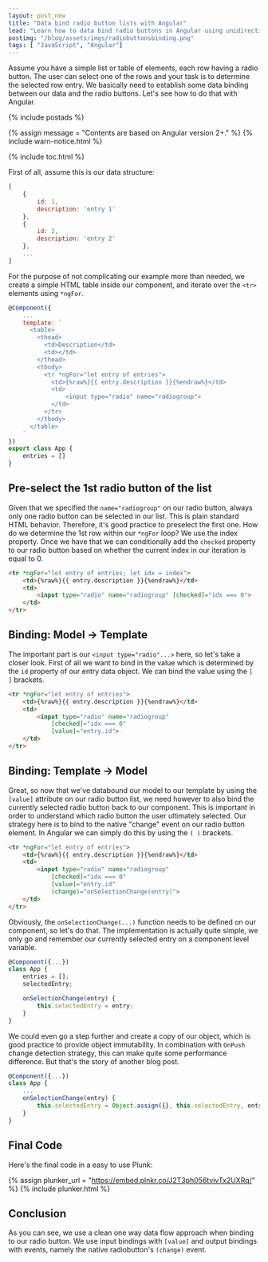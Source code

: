 ```yaml
---
layout: post_new
title: "Data bind radio button lists with Angular"
lead: "Learn how to data bind radio buttons in Angular using unidirectional data flow"
postimg: "/blog/assets/imgs/radiobuttonsbinding.png"
tags: [ "JavaScript", "Angular"]
---
```


<div class="article-intro">
    Assume you have a simple list or table of elements, each row having a radio button. The user can select one of the rows and your task is to determine the selected row entry. We basically need to establish some data binding between our data and the radio buttons. Let's see how to do that with Angular.
</div>

{% include postads %}

{% assign message = "Contents are based on Angular version 2+." %}
{% include warn-notice.html %}

{% include toc.html %}

First of all, assume this is our data structure:

```javascript
[
    {
        id: 1,
        description: 'entry 1'
    },
    {
        id: 2,
        description: 'entry 2'
    },
    ...
]
```

For the purpose of not complicating our example more than needed, we create a simple HTML table inside our component, and iterate over the `<tr>` elements using `*ngFor`.

```javascript
@Component({
    ...
    template: `
      <table>
        <thead>
          <td>Description</td>
          <td></td>
        </thead>
        <tbody>
          <tr *ngFor="let entry of entries">
            <td>{%raw%}{{ entry.description }}{%endraw%}</td>
            <td>
                <input type="radio" name="radiogroup">
            </td>
          </tr>
        </tbody>
      </table>
    `
})
export class App { 
    entries = []
}
```

## Pre-select the 1st radio button of the list 

Given that we specified the `name="radiogroup"` on our radio button, always only one radio button can be selected in our list. This is plain standard HTML behavior. Therefore, it's good practice to preselect the first one. How do we determine the 1st row within our `*ngFor` loop? We use the index property. Once we have that we can conditionally add the `checked` property to our radio button based on whether the current index in our iteration is equal to 0.

```html
<tr *ngFor="let entry of entries; let idx = index">
    <td>{%raw%}{{ entry.description }}{%endraw%}</td>
    <td>
        <input type="radio" name="radiogroup" [checked]="idx === 0">
    </td>
</tr>
```

## Binding: Model -> Template

The important part is our `<input type="radio"...>` here, so let's take a closer look. First of all we want to bind in the value which is determined by the `id` property of our entry data object. We can bind the value using the `[ ]` brackets.

```html
<tr *ngFor="let entry of entries">
    <td>{%raw%}{{ entry.description }}{%endraw%}</td>
    <td>
        <input type="radio" name="radiogroup" 
            [checked]="idx === 0" 
            [value]="entry.id">
    </td>
</tr>
```

## Binding: Template -> Model

Great, so now that we've databound our model to our template by using the `[value]` attribute on our radio button list, we need however to also bind the currently selected radio button back to our component. This is important in order to understand which radio button the user ultimately selected. Our strategy here is to bind to the native "change" event on our radio button element. In Angular we can simply  do this by using the `( )` brackets.

```html
<tr *ngFor="let entry of entries">
    <td>{%raw%}{{ entry.description }}{%endraw%}</td>
    <td>
        <input type="radio" name="radiogroup" 
            [checked]="idx === 0" 
            [value]="entry.id" 
            (change)="onSelectionChange(entry)">
    </td>
</tr>
``` 

Obviously, the `onSelectionChange(...)` function needs to be defined on our component, so let's do that. The implementation is actually quite simple, we only go and remember our currently selected entry on a component level variable.

```javascript
@Component({...})
class App {
    entries = [];
    selectedEntry;

    onSelectionChange(entry) {
        this.selectedEntry = entry;
    }
}
```

We could even go a step further and create a copy of our object, which is good practice to provide object immutability. In combination with `OnPush` change detection strategy, this can make quite some performance difference. But that's the story of another blog post.

```javascript
@Component({...})
class App {
    ...
    onSelectionChange(entry) {
        this.selectedEntry = Object.assign({}, this.selectedEntry, entry);
    }
}
``` 

## Final Code

Here's the final code in a easy to use Plunk:

{% assign plunker_url = "https://embed.plnkr.co/J2T3ph056tvivTx2UXRq/" %}
{% include plunker.html %}

## Conclusion

As you can see, we use a clean one way data flow approach when binding to our radio button. We use input bindings with `[value]` and output bindings with events, namely the native radiobutton's `(change)` event.

